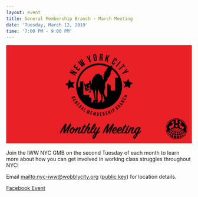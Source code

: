 ```yaml
---
layout: event
title: General Membership Branch · March Meeting
date: 'Tuesday, March 12, 2019'
time: '7:00 PM - 9:00 PM'
---
```

![](/assets/uploads/event.jpg)

Join the IWW NYC GMB on the second Tuesday of each month to learn more about how you can get involved in working class struggles throughout NYC!

Email <mailto:nyc-iww@wobblycity.org> ([public key](/assets/keys/publickey.nyc-iww@wobblycity.org.asc)) for location details.

[Facebook Event](https://www.facebook.com/events/945156288978522)
